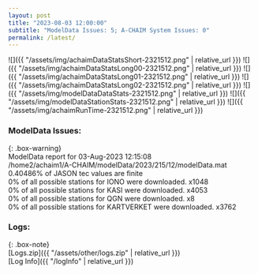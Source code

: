 ```yaml
---
layout: post
title: "2023-08-03 12:00:00"
subtitle: "ModelData Issues: 5; A-CHAIM System Issues: 0"
permalink: /latest/
---
```


![]({{ "/assets/img/achaimDataStatsShort-2321512.png" | relative_url }})
![]({{ "/assets/img/achaimDataStatsLong00-2321512.png" | relative_url }})
![]({{ "/assets/img/achaimDataStatsLong01-2321512.png" | relative_url }})
![]({{ "/assets/img/achaimDataStatsLong02-2321512.png" | relative_url }})
![]({{ "/assets/img/modelDataDataStats-2321512.png" | relative_url }})
![]({{ "/assets/img/modelDataStationStats-2321512.png" | relative_url }})
![]({{ "/assets/img/achaimRunTime-2321512.png" | relative_url }})


### ModelData Issues:  
  
{: .box-warning}  
 ModelData report for 03-Aug-2023 12:15:08   
 /home2/achaim1/A-CHAIM/modelData/2023/215/12/modelData.mat   
 0.40486% of JASON tec values are finite   
 0% of all possible stations for IONO were downloaded. x1048   
 0% of all possible stations for KASI were downloaded. x4053   
 0% of all possible stations for QGN were downloaded. x8   
 0% of all possible stations for KARTVERKET were downloaded. x3762   
  


### Logs:  
  
{: .box-note}  
[Logs.zip]({{ "/assets/other/logs.zip" | relative_url }})  
[Log Info]({{ "/logInfo" | relative_url }})  
